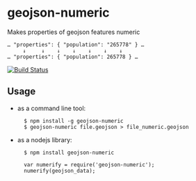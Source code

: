 geojson-numeric
===============

Makes properties of geojson features numeric

    … "properties": { "population": "265778" } …
         ↓     ↓    ↓    ↓    ↓    ↓    ↓    
    … "properties": { "population": 265778 } …

[![Build Status](https://secure.travis-ci.org/tyrasd/geojson-numeric.png)](https://travis-ci.org/tyrasd/geojson-numeric)

Usage
-----

* as a command line tool:
  
        $ npm install -g geojson-numeric
        $ geojson-numeric file.geojson > file_numeric.geojson
  
* as a nodejs library:
  
        $ npm install geojson-numeric
  
        var numerify = require('geojson-numeric');
        numerify(geojson_data);
  
